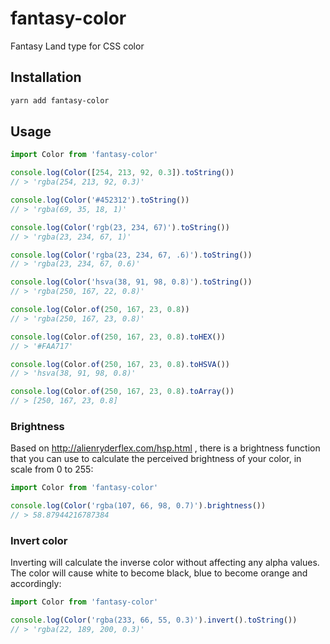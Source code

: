 # fantasy-color

Fantasy Land type for CSS color

## Installation

```sh
yarn add fantasy-color
```

## Usage

```js
import Color from 'fantasy-color'

console.log(Color([254, 213, 92, 0.3]).toString())
// > 'rgba(254, 213, 92, 0.3)'

console.log(Color('#452312').toString())
// > 'rgba(69, 35, 18, 1)'

console.log(Color('rgb(23, 234, 67)').toString())
// > 'rgba(23, 234, 67, 1)'

console.log(Color('rgba(23, 234, 67, .6)').toString())
// > 'rgba(23, 234, 67, 0.6)'

console.log(Color('hsva(38, 91, 98, 0.8)').toString())
// > 'rgba(250, 167, 22, 0.8)'

console.log(Color.of(250, 167, 23, 0.8))
// > 'rgba(250, 167, 23, 0.8)'

console.log(Color.of(250, 167, 23, 0.8).toHEX())
// > '#FAA717'

console.log(Color.of(250, 167, 23, 0.8).toHSVA())
// > 'hsva(38, 91, 98, 0.8)'

console.log(Color.of(250, 167, 23, 0.8).toArray())
// > [250, 167, 23, 0.8]
```

### Brightness

Based on http://alienryderflex.com/hsp.html , there is a brightness function that you can use to calculate the perceived brightness of your color, in scale from 0 to 255:

```js
import Color from 'fantasy-color'

console.log(Color('rgba(107, 66, 98, 0.7)').brightness())
// > 58.87944216787384
```

### Invert color

Inverting will calculate the inverse color without affecting any alpha values. The color will cause white to become black, blue to become orange and accordingly:

```js
import Color from 'fantasy-color'

console.log(Color('rgba(233, 66, 55, 0.3)').invert().toString())
// > 'rgba(22, 189, 200, 0.3)'
```
